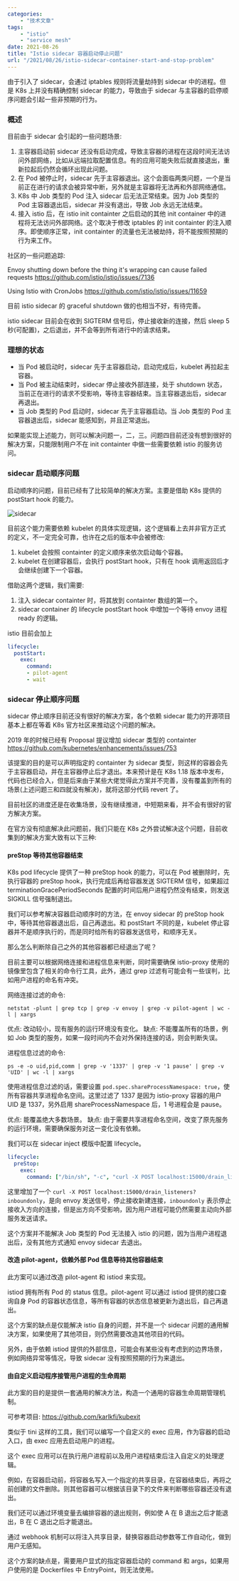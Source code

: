 ```yaml
---
categories:
    - "技术文章"
tags:
    - "istio"
    - "service mesh"
date: 2021-08-26
title: "Istio sidecar 容器启动停止问题"
url: "/2021/08/26/istio-sidecar-container-start-and-stop-problem"
---
```


由于引入了 sidecar，会通过 iptables 规则将流量劫持到 sidecar 中的进程。但是 K8s 上并没有精确控制 sidecar 的能力，导致由于 sidecar 与主容器的启停顺序问题会引起一些非预期的行为。

<!--more-->

### 概述

目前由于 sidecar 会引起的一些问题场景:

1. 主容器启动前 sidecar 还没有启动完成，导致主容器的进程在这段时间无法访问外部网络，比如从远端拉取配置信息。有的应用可能失败后就直接退出，重新拉起后仍然会循环出现此问题。
2. 在 Pod 被停止时，sidecar 先于主容器退出。这个会面临两类问题，一个是当前正在进行的请求会被异常中断，另外就是主容器将无法再和外部网络通信。
3. K8s 中 Job 类型的 Pod 注入 sidecar 后无法正常结束。因为 Job 类型的 Pod 主容器退出后，sidecar 并没有退出，导致 Job 永远无法结束。
4. 接入 istio 后，在 istio init containter 之后启动的其他 init container 中的进程将无法访问外部网络。这个取决于修改 iptables 的 init containter 的注入顺序。即使顺序正常，init containter 的流量也无法被劫持，将不能按照预期的行为来工作。

社区的一些问题追踪:

Envoy shutting down before the thing it's wrapping can cause failed requests
https://github.com/istio/istio/issues/7136

Using Istio with CronJobs
https://github.com/istio/istio/issues/11659

目前 istio sidecar 的 graceful shutdown 做的也相当不好，有待完善。

istio sidecar 目前会在收到 SIGTERM 信号后，停止接收新的连接，然后 sleep 5 秒(可配置)，之后退出，并不会等到所有进行中的请求结束。

### 理想的状态

* 当 Pod 被启动时，sidecar 先于主容器启动，启动完成后，kubelet 再拉起主容器。
* 当 Pod 被主动结束时，sidecar 停止接收外部连接，处于 shutdown 状态，当前正在进行的请求不受影响，等待主容器结束。当主容器退出后，sidecar 再退出。
* 当 Job 类型的 Pod 启动时，sidecar 先于主容器启动。当 Job 类型的 Pod 主容器退出后，sidecar 能感知到，并且正常退出。

如果能实现上述能力，则可以解决问题一，二，三。问题四目前还没有想到很好的解决方案，只能限制用户不在 init containter 中做一些需要依赖 istio 的服务访问。

### sidecar 启动顺序问题

启动顺序的问题，目前已经有了比较简单的解决方案。主要是借助 K8s 提供的 postStart hook 的能力。

![sidecar](https://image.fatedier.com/pic/2021/2021-08-26-istio-sidecar-container-start-and-stop-problem-sidecar.jpg)

目前这个能力需要依赖 kubelet 的具体实现逻辑，这个逻辑看上去并非官方正式的定义，不一定完全可靠，也许在之后的版本中会被修改:
1. kubelet 会按照 containter 的定义顺序来依次启动每个容器。
2. kubelet 在创建容器后，会执行 postStart hook，只有在 hook 调用返回后才会继续创建下一个容器。

借助这两个逻辑，我们需要:
1. 注入 sidecar containter 时，将其放到 containter 数组的第一个。
2. sidecar container 的 lifecycle postStart hook 中增加一个等待 envoy 进程 ready 的逻辑。

istio 目前会加上

```yaml
lifecycle:
  postStart:
    exec:
      command:
      - pilot-agent
      - wait
```

### sidecar 停止顺序问题

sidecar 停止顺序目前还没有很好的解决方案，各个依赖 sidecar 能力的开源项目基本上都在等着 K8s 官方社区来推动这个问题的解决。

2019 年的时候已经有 Proposal 提议增加 sidecar 类型的 containter
https://github.com/kubernetes/enhancements/issues/753

该提案的目的是可以声明指定的 containter 为 sidecar 类型，则这样的容器会先于主容器启动，并在主容器停止后才退出。本来预计是在 K8s 1.18 版本中发布，代码也已经合入，但是后来由于某些大佬觉得此方案并不完善，没有覆盖到所有的场景(上述问题三和四就没有解决)，就将这部分代码 revert 了。

目前社区的进度还是在收集场景，没有继续推进，中短期来看，并不会有很好的官方解决方案。

在官方没有彻底解决此问题前，我们只能在 K8s 之外尝试解决这个问题，目前收集到的解决方案大致有以下三种:

#### preStop 等待其他容器结束

K8s pod lifecycle 提供了一种 preStop hook 的能力，可以在 Pod 被删除时，先执行容器的 preStop hook，执行完成后再给容器发送 SIGTERM 信号，如果超过 terminationGracePeriodSeconds 配置的时间后用户进程仍然没有结束，则发送 SIGKILL 信号强制退出。

我们可以参考解决容器启动顺序时的方法，在 envoy sidecar 的 preStop hook 中，等待其他容器退出后，自己再退出。和 postStart 不同的是，kubelet 停止容器并不是顺序执行的，而是同时给所有的容器发送信号，和顺序无关。

那么怎么判断除自己之外的其他容器都已经退出了呢？

目前主要可以根据网络连接和进程信息来判断，同时需要确保 istio-proxy 使用的镜像里包含了相关的命令行工具，此外，通过 grep 过滤有可能会有一些误判，比如用户进程的命名有冲突。

网络连接过滤的命令:

`netstat -plunt | grep tcp | grep -v envoy | grep -v pilot-agent | wc -l | xargs`

优点: 改动较小，现有服务的运行环境没有变化。
缺点: 不能覆盖所有的场景，例如 Job 类型的服务，如果一段时间内不会对外保持连接的话，则会判断失误。

进程信息过滤的命令:

`ps -e -o uid,pid,comm | grep -v '1337' | grep -v '1 pause' | grep -v 'UID' | wc -l | xargs`

使用进程信息过滤的话，需要设置 `pod.spec.shareProcessNamespace: true`，使所有容器共享进程命名空间。这里过滤了 1337 是因为 istio-proxy 容器的用户 UID 是 1337，另外启用 shareProcessNamespace 后，1 号进程会是 pause。

优点: 能覆盖绝大多数场景。
缺点: 由于需要共享进程命名空间，改变了原先服务的运行环境，需要确保服务对这一变化没有依赖。

我们可以在 sidecar inject 模版中配置 lifecycle。

```yaml
lifecycle:
  preStop:
    exec:
      command: ["/bin/sh", "-c", "curl -X POST localhost:15000/drain_listeners?inboundonly; while [ $(ps -e -o uid,pid,comm | grep -v '1337' | grep -v '1 pause' | grep -v 'UID' | wc -l | xargs) -ne 0 ]; do sleep 1; done"]
```

这里增加了一个 `curl -X POST localhost:15000/drain_listeners?inboundonly`，是向 envoy 发送信号，停止接收新建连接，`inboundonly` 表示停止接收入方向的连接，但是出方向不受影响，因为用户进程可能仍然需要主动向外部服务发送请求。

这个方案并不能解决 Job 类型的 Pod 无法接入 istio 的问题，因为当用户进程退出后，没有其他方式通知 envoy sidecar 去退出。

#### 改造 pilot-agent，依赖外部 Pod 信息等待其他容器结束

此方案可以通过改造 pilot-agent 和 istiod 来实现。

istiod 拥有所有 Pod 的 status 信息。pilot-agent 可以通过 istiod 提供的接口查询自身 Pod 的容器状态信息，等所有容器的状态信息被更新为退出后，自己再退出。

这个方案的缺点是仅能解决 istio 自身的问题，并不是一个 sidecar 问题的通用解决方案，如果使用了其他项目，则仍然需要改造其他项目的代码。

另外，由于依赖 istiod 提供的外部信息，可能会有某些没有考虑到的边界场景，例如网络异常等情况，导致 sidecar 没有按照预期的行为来退出。

#### 由自定义启动程序接管用户进程的生命周期

此方案的目的是提供一套通用的解决方法，构造一个通用的容器生命周期管理机制。

可参考项目: https://github.com/karlkfi/kubexit

类似于 tini 这样的工具，我们可以编写一个自定义的 exec 应用，作为容器的启动入口，由 exec 应用去启动用户的进程。

这个 exec 应用可以在执行用户进程前以及用户进程结束后注入自定义的处理逻辑。

例如，在容器启动前，将容器名写入一个指定的共享目录，在容器结束后，再将之前创建的文件删除。则其他容器可以根据该目录下的文件来判断哪些容器还没有退出。

我们还可以通过环境变量去编排容器的退出规则，例如使 A 在 B 退出之后才能退出，B 在 C 退出之后才能退出。

通过 webhook 机制可以将注入共享目录，替换容器启动参数等工作自动化，做到用户无感知。

这个方案的缺点是，需要用户显式的指定容器启动的 command 和 args，如果用户使用的是 Dockerfiles 中 EntryPoint，则无法使用。

